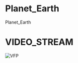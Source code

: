 # Planet_Earth
Planet_Earth


# VIDEO_STREAM
![VFP](https://github.com/zakinder/Planet_Earth/blob/main/KnowledgeBase1.gif "VFP Top Module")
